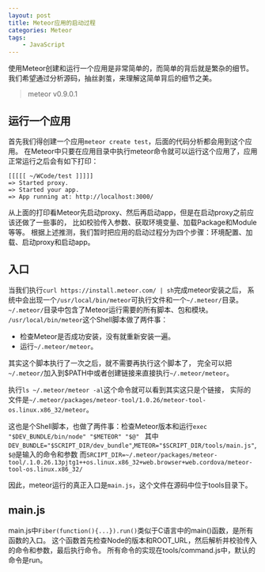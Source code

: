 ```yaml
---
layout: post
title: Meteor应用的启动过程 
categories: Meteor
tags:
    - JavaScript
---
```


使用Meteor创建和运行一个应用是非常简单的，而简单的背后就是繁杂的细节。
我们希望通过分析源码，抽丝剥茧，来理解这简单背后的细节之美。

> meteor v0.9.0.1

## 运行一个应用
首先我们得创建一个应用`meteor create test`，后面的代码分析都会用到这个应用。
在Meteor中只要在应用目录中执行meteor命令就可以运行这个应用了，应用正常运行之后会有如下打印：

```
[[[[[ ~/WCode/test ]]]]]
=> Started proxy.
=> Started your app. 
=> App running at: http://localhost:3000/
```
从上面的打印看Meteor先启动proxy、然后再启动app，但是在启动proxy之前应该还做了一些事的，
比如校验传入参数、获取环境变量、加载Package和Module等等。
根据上述推测，我们暂时把应用的启动过程分为四个步骤：环境配置、加载、启动proxy和启动app。

## 入口
当我们执行`curl https://install.meteor.com/ | sh`完成meteor安装之后，
系统中会出现一个`/usr/local/bin/meteor`可执行文件和一个`~/.meteor/`目录。
`~/.meteor/`目录中包含了Meteor运行需要的所有脚本、包和模块。
`/usr/local/bin/meteor`这个Shell脚本做了两件事：

* 检查Meteor是否成功安装，没有就重新安装一遍。
* 运行`~/.meteor/meteor`。

其实这个脚本执行了一次之后，就不需要再执行这个脚本了，
完全可以把`~/.meteor/`加入到$PATH中或者创建链接来直接执行`~/.meteor/meteor`。

执行`ls ~/.meteor/meteor -al`这个命令就可以看到其实这只是个链接，
实际的文件是`~/.meteor/packages/meteor-tool/1.0.26/meteor-tool-os.linux.x86_32/meteor`。

这也是个Shell脚本，也做了两件事：检查Meteor版本和运行`exec "$DEV_BUNDLE/bin/node" "$METEOR" "$@" `
其中`DEV_BUNDLE="$SCRIPT_DIR/dev_bundle"`,`METEOR="$SCRIPT_DIR/tools/main.js"`, `$@`是输入的命令和参数
而`SRCIPT_DIR=~/.meteor/packages/meteor-tool/.1.0.26.13pjtg1++os.linux.x86_32+web.browser+web.cordova/meteor-tool-os.linux.x86_32/`

因此，meteor运行的真正入口是`main.js`，这个文件在源码中位于tools目录下。

## main.js
main.js中`Fiber(function(){...}).run()`类似于C语言中的main()函数，是所有函数的入口。
这个函数首先检查Node的版本和ROOT_URL，然后解析并校验传入的命令和参数，最后执行命令。
所有命令的实现在tools/command.js中，默认的命令是run。

